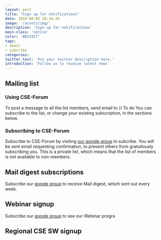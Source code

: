 ```yaml
---
layout: post
title: "Sign up for notifications"
date: 2016-08-05 20:34:26
image: '/assets/img/'
description: 'Sign up for notifications'
main-class: 'notice'
color: '#B31917'
tags:
- email
- subcribe
categories:
twitter_text: 'Put your twitter description here.'
introduction: 'Follow us to receive latest news'
---
```


## Mailing list

### Using CSE-Forum

To post a message to all the list members, send email to // To do
You can subscribe to the list, or change your existing subscription, in the sections below.

### Subscribing to CSE-Forum

Subscribe to CSE-Forum by visiting [our google group](https://groups.google.com/forum/#!members/csesoftware) to subcribe. 
You will be sent email requesting confirmation, to prevent others from gratuitously subscribing you. 
This is a private list, which means that the list of members is not available to non-members.

## Mail digest subscriptions

Subscribe our [google group](https://groups.google.com/forum/#!forum/csesoftware) to receive Mail digest, which sent out every week. 

## Webinar signup

Subscribe our [google group](https://groups.google.com/forum/#!forum/csesoftware) to see our Webinar progra

## Regional CSE SW signup

